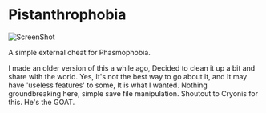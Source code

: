 # Pistanthrophobia
![ScreenShot](https://i.imgur.com/AY6YCfr.png)

A simple external cheat for Phasmophobia.

I made an older version of this a while ago, Decided to clean it up a bit and share with the world. Yes, It's not the best way to go about it, and It may have 'useless features' to some, It is what I wanted. Nothing groundbreaking here, simple save file manipulation. Shoutout to Cryonis for this. He's the GOAT.
